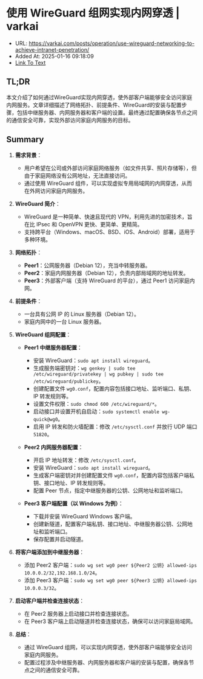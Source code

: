 # 使用 WireGuard 组网实现内网穿透 | varkai
- URL: https://varkai.com/posts/operation/use-wireguard-networking-to-achieve-intranet-penetration/
- Added At: 2025-01-16 09:18:09
- [Link To Text](2025-01-16-使用-wireguard-组网实现内网穿透-varkai_raw.md)

## TL;DR
本文介绍了如何通过WireGuard实现内网穿透，使外部客户端能够安全访问家庭内网服务。文章详细描述了网络拓扑、前提条件、WireGuard的安装与配置步骤，包括中继服务器、内网服务器和客户端的设置。最终通过配置确保各节点之间的通信安全可靠，实现外部访问家庭内网服务的目标。

## Summary
1. **需求背景**：
   - 用户希望在公司或外部访问家庭网络服务（如文件共享、照片存储等），但由于家庭网络没有公网地址，无法直接访问。
   - 通过使用 WireGuard 组件，可以实现虚拟专用局域网的内网穿透，从而在外网访问家庭内网服务。

2. **WireGuard 简介**：
   - WireGuard 是一种简单、快速且现代的 VPN，利用先进的加密技术，旨在比 IPsec 和 OpenVPN 更快、更简单、更精简。
   - 支持跨平台（Windows、macOS、BSD、iOS、Android）部署，适用于多种环境。

3. **网络拓扑**：
   - **Peer1**：公网服务器（Debian 12），充当中转服务器。
   - **Peer2**：家庭内网服务器（Debian 12），负责内部局域网的地址转发。
   - **Peer3**：外部客户端（支持 WireGuard 的平台），通过 Peer1 访问家庭内网。

4. **前提条件**：
   - 一台具有公网 IP 的 Linux 服务器（Debian 12）。
   - 家庭内网中的一台 Linux 服务器。

5. **WireGuard 组网配置**：
   - **Peer1 中继服务器配置**：
     - 安装 WireGuard：`sudo apt install wireguard`。
     - 生成服务端密钥对：`wg genkey | sudo tee /etc/wireguard/privatekey | wg pubkey | sudo tee /etc/wireguard/publickey`。
     - 创建配置文件 `wg0.conf`，配置内容包括接口地址、监听端口、私钥、IP 转发规则等。
     - 设置文件权限：`sudo chmod 600 /etc/wireguard/*`。
     - 启动接口并设置开机自启动：`sudo systemctl enable wg-quick@wg0`。
     - 启用 IP 转发和防火墙配置：修改 `/etc/sysctl.conf` 并放行 UDP 端口 `51820`。

   - **Peer2 内网服务器配置**：
     - 开启 IP 地址转发：修改 `/etc/sysctl.conf`。
     - 安装 WireGuard：`sudo apt install wireguard`。
     - 生成客户端密钥对并创建配置文件 `wg0.conf`，配置内容包括客户端私钥、接口地址、IP 转发规则等。
     - 配置 Peer 节点，指定中继服务器的公钥、公网地址和监听端口。

   - **Peer3 客户端配置（以 Windows 为例）**：
     - 下载并安装 WireGuard Windows 客户端。
     - 创建新隧道，配置客户端私钥、接口地址、中继服务器公钥、公网地址和监听端口。
     - 保存配置并启动隧道。

6. **将客户端添加到中继服务器**：
   - 添加 Peer2 客户端：`sudo wg set wg0 peer ${Peer2 公钥} allowed-ips 10.0.0.2/32,192.168.1.0/24`。
   - 添加 Peer3 客户端：`sudo wg set wg0 peer ${Peer3 公钥} allowed-ips 10.0.0.3/32`。

7. **启动客户端并检查连接状态**：
   - 在 Peer2 服务器上启动接口并检查连接状态。
   - 在 Peer3 客户端上启动隧道并检查连接状态，确保可以访问家庭局域网。

8. **总结**：
   - 通过 WireGuard 组网，可以实现内网穿透，使外部客户端能够安全访问家庭内网服务。
   - 配置过程涉及中继服务器、内网服务器和客户端的安装与配置，确保各节点之间的通信安全可靠。
